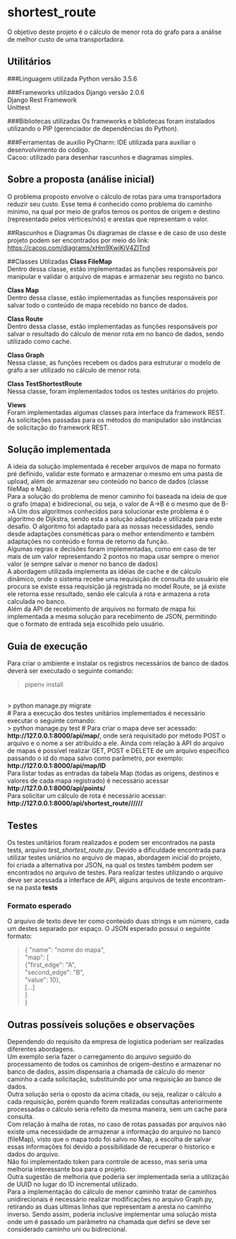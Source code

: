 # shortest_route
O objetivo deste projeto é o cálculo de menor rota do grafo para a análise de melhor custo de uma transportadora.

## Utilitários

###Linguagem utilizada
Python versão 3.5.6

###Frameworks utilizados
Django versão 2.0.6 
<br>
Django Rest Framework
<br>
Unittest

###Bibliotecas utilizadas
Os frameworks e bibliotecas foram instalados utilizando o PIP (gerenciador de dependências do Python).

###Ferramentas de auxílio
PyCharm: IDE utilizada para auxiliar o desenvolvimento do código.
<br>
Cacoo: utilizado para desenhar rascunhos e diagramas simples.

## Sobre a proposta (análise inicial)
O problema proposto envolve o cálculo de rotas para uma transportadora reduzir seu custo. 
Esse tema é conhecido como problema do caminho mínimo, na qual por meio de grafos temos os pontos de origem e destino 
(representado pelos vértices/nós) e arestas que representam o valor.
<br>

##Rascunhos e Diagramas
Os diagramas de classe e de caso de uso deste projeto podem ser encontrados por meio do link: 
https://cacoo.com/diagrams/xHm9XwjKjV4ZlTnd 

##Classes Utilizadas
<b>Class FileMap</b>
<br>
Dentro dessa classe, estão implementadas as funções responsáveis por manipular e validar o arquivo de mapas e armazenar 
seu registo no banco.
<br>

<b>Class Map</b>
<br>
Dentro dessa classe, estão implementadas as funções responsáveis por salvar todo o conteúdo de mapa recebido no 
banco de dados.
<br>

<b>Class Route</b>
<br>
Dentro dessa classe, estão implementadas as funções responsáveis por salvar o resultado do cálculo de menor rota em no
banco de dados, sendo utilizado como cache.
<br>

<b>Class Graph</b>
<br>
Nessa classe, as funções recebem os dados para estruturar o modelo de grafo a ser utilizado no cálculo de menor rota.
<br>

<b>Class TestShortestRoute</b>
<br>
Nessa classe, foram implementados todos os testes unitários do projeto.
<br>

<b>Views</b>
<br>
Foram implementadas algumas classes para interface da framework REST.
<br>
As solicitações passadas para os métodos do manipulador são instâncias de solicitação do framework REST.

## Solução implementada
A ideia da solução implementada é receber arquivos de mapa no formato pré definido, validar este formato e armazenar o 
mesmo em uma pasta de upload, além de armazenar seu conteúdo no banco de dados (classe fileMap e Map).
<br>
Para a solução do problema de menor caminho foi baseada na ideia de que o grafo (mapa) é bidirecional, ou seja, o valor 
de A->B é o mesmo que de B->A
Um dos algoritmos conhecidos para solucionar este problema é o algoritmo de Dijkstra, sendo esta a solução adaptada e 
utilizada  para este desafio.
O algoritmo foi adaptado para as nossas necessidades, sendo desde adaptações consméticas para o melhor entendimento e 
também adaptações no conteúdo e forma de retorno da função.
<br>
Algumas regras e decisões foram implementadas, como em caso de ter mais de um valor representando 2 pontos no mapa usar
sempre o menor valor (e sempre salvar o menor no banco de dados)
<br>
A abordagem utilizada implementa as idéias de cache e de cálculo dinâmico, onde o sistema recebe uma requisição de 
consulta do usuário ele procura se existe essa requisição já registrada no model Route, se já existe ele retorna esse 
resultado, senão ele calcula a rota e armazena a rota calculada no banco.
<br>
Além da API de recebimento de arquivos no formato de mapa foi implementada a mesma solução para recebimento de JSON, 
permitindo que o formato de entrada seja escolhido pelo usuário.

## Guia de execução
Para criar o ambiente e instalar os registros necessários de banco de dados deverá ser executado o seguinte comando:

> pipenv install 
<br>
> python manage.py migrate
<br>
#
Para a execução dos testes unitários implementados é necessário executar o seguinte comando:
<br>
> python manage.py test
#
Para criar o mapa deve ser acessado: <b>http://127.0.0.1:8000/api/map/</b>, onde será requisitado por método POST o 
arquivo e o nome a ser atribuído a ele.
Ainda com relação à API do arquivo de mapas é possível realizar GET, POST e DELETE de um arquivo específico passando o 
id do mapa salvo como parâmetro, por exemplo: <b>http://127.0.0.1:8000/api/map/ID</b>
<br>
Para listar todas as entradas da tabela Map (todas as origens, destinos e valores de cada mapa registrado) é necessário
acessar <b>http://127.0.0.1:8000/api/points/</b>
<br>
Para solicitar um cálculo de rota é necessário acessar:
<b>
http://127.0.0.1:8000/api/shortest_route/<nome do mapa\>/<ponto de origem\>/<ponto de destino\>/<autonomia do carro\>/<valor do combustível\>/
</b>

## Testes
Os testes unitários foram realizados e podem ser encontrados na pasta tests, arquivo <i>test_shortest_route.py</i>.
Devido a dificuldade encontrada para utilizar testes uniários no arquivo de mapas, abordagem inicial do projeto, foi 
criada a alternativa por JSON, na qual os testes também podem ser encontrados no arquivo de testes.
Para realizar testes utilizando o arquivo deve ser acessada a interface de API, alguns arquivos de teste encontram-se na
pasta <b>tests</b>
### Formato esperado
O arquivo de texto deve ter como conteúdo duas strings e um número, cada um destes separado por espaço.
O JSON esperado possui o seguinte formato:
> {
    "name": "nome do mapa",<br>
    "map": [<br>
        {"first_edge": "A", <br>
          "second_edge": "B", <br>
          "value": 10},<br>
        [...]<br>
    ]<br>
}

## Outras possíveis soluções e observações
Dependendo do requisito da empresa de logistica poderiam ser realizadas diferentes abordagens.
<br>
Um exemplo seria fazer o carregamento do arquivo seguido do processamento de todos os caminhos de origem-destino e 
armazenar no banco de dados, assim dispensaria a chamada de cálculo do menor caminho a cada solicitação, substituindo 
por uma requisição ao banco de dados.
<br>
Outra solução seria o oposto da acima citada, ou seja, realizar o cálculo a cada requisição, porém quando forem 
realizadas consultas anteriormente processadas o cálculo seria refeito da mesma maneira, sem um cache para consulta.
<br>
Com relação à malha de rotas, no caso de rotas passadas por arquivos não existe uma necessidade de armazenar a 
informação do arquivo no banco (fileMap), visto que o mapa todo foi salvo no Map, a escolha de salvar essas informações 
foi devido a possibilidade de recuperar o historico e dados do arquivo.
<br>
Não foi implementado token para controle de acesso, mas seria uma melhoria interessante boa para o projeto.
<br>
Outra sugestão de melhoria que poderia ser implementada seria a utilização de UUID no lugar do ID incremental utilizado.
<br> 
Para a implementação do cálculo de menor caminho tratar de caminhos unidirecionais é necessário realizar  modificações 
no arquivo Graph.py, retirando as duas ultimas linhas que representam a aresta no caminho inverso.
Sendo assim, poderia inclusive implementar uma solução mista onde um é passado um parâmetro na chamada que defini se 
deve ser considerado caminho uni ou bidirecional.